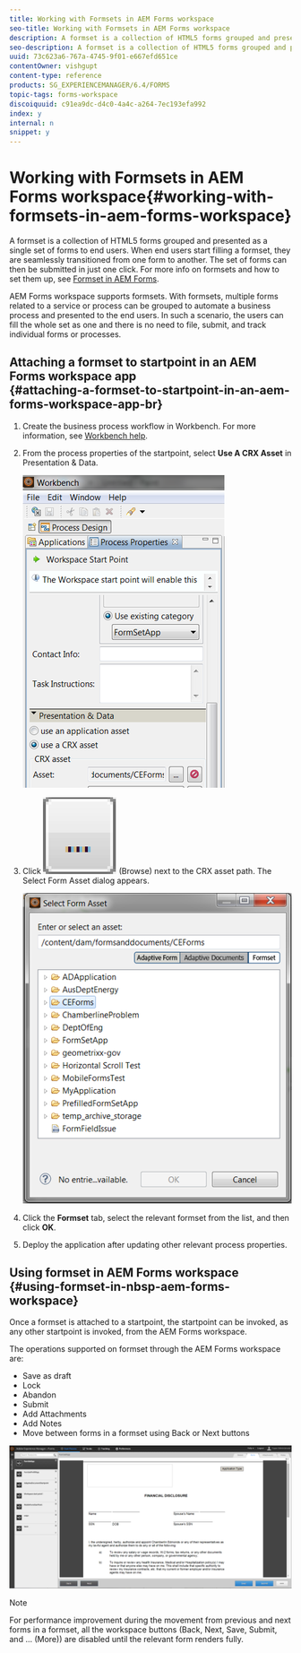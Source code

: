 ```yaml
---
title: Working with Formsets in AEM Forms workspace
seo-title: Working with Formsets in AEM Forms workspace
description: A formset is a collection of HTML5 forms grouped and presented as a single set of forms to end users. Learn how you can work with formsets in AEM Forms workspace.
seo-description: A formset is a collection of HTML5 forms grouped and presented as a single set of forms to end users. Learn how you can work with formsets in AEM Forms workspace.
uuid: 73c623a6-767a-4745-9f01-e667efd651ce
contentOwner: vishgupt
content-type: reference
products: SG_EXPERIENCEMANAGER/6.4/FORMS
topic-tags: forms-workspace
discoiquuid: c91ea9dc-d4c0-4a4c-a264-7ec193efa992
index: y
internal: n
snippet: y
---
```


# Working with Formsets in AEM Forms workspace{#working-with-formsets-in-aem-forms-workspace}

A formset is a collection of HTML5 forms grouped and presented as a single set of forms to end users. When end users start filling a formset, they are seamlessly transitioned from one form to another. The set of forms can then be submitted in just one click. For more info on formsets and how to set them up, see [Formset in AEM Forms](../../forms/using/formset-in-aem-forms.md).

AEM Forms workspace supports formsets. With formsets, multiple forms related to a service or process can be grouped to automate a business process and presented to the end users. In such a scenario, the users can fill the whole set as one and there is no need to file, submit, and track individual forms or processes.

## Attaching a formset to startpoint in an AEM Forms workspace app <br> {#attaching-a-formset-to-startpoint-in-an-aem-forms-workspace-app-br}

1. Create the business process workflow in Workbench. For more information, see [Workbench help](http://www.adobe.com/go/learn_aemforms_workbench_63).
1. From the process properties of the startpoint, select **Use A CRX Asset** in Presentation & Data.

   ![](assets/1-1.png)

1. Click ![](assets/browse.png) (Browse) next to the CRX asset path. The Select Form Asset dialog appears.

   ![](assets/2.png)

1. Click the **Formset** tab, select the relevant formset from the list, and then click **OK**.  

1. Deploy the application after updating other relevant process properties.

## Using formset in&nbsp;AEM Forms workspace {#using-formset-in-nbsp-aem-forms-workspace}

Once a formset is attached to a startpoint, the startpoint can be invoked, as any other startpoint is invoked, from the AEM Forms workspace.

The operations supported on formset through the AEM Forms workspace are:

* Save as draft 
* Lock 
* Abandon
* Submit 
* Add Attachments 
* Add Notes
* Move between forms in a formset using Back or Next buttons

![](assets/3-1.png)

>[!NOTE]
>
>For performance improvement during the movement from previous and next forms in a formset, all the workspace buttons (Back, Next, Save, Submit, and ... (More)) are disabled until the relevant form renders fully.

